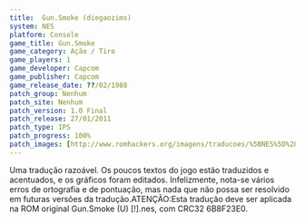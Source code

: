 ```yaml
---
title:  Gun.Smoke (diegaozims)
system: NES
platform: Console
game_title: Gun.Smoke
game_category: Ação / Tiro
game_players: 1
game_developer: Capcom
game_publisher: Capcom
game_release_date: ??/02/1988
patch_group: Nenhum
patch_site: Nenhum
patch_version: 1.0 Final
patch_release: 27/01/2011
patch_type: IPS
patch_progress: 100%
patch_images: [http://www.romhackers.org/imagens/traducoes/%5BNES%5D%20Gun.Smoke%20-%20diegaozims%20-%201.png,http://www.romhackers.org/imagens/traducoes/%5BNES%5D%20Gun.Smoke%20-%20diegaozims%20-%202.png,http://www.romhackers.org/imagens/traducoes/%5BNES%5D%20Gun.Smoke%20-%20diegaozims%20-%203.png]
---
```

Uma tradução razoável. Os poucos textos do jogo estão traduzidos e acentuados, e os gráficos foram editados. Infelizmente, nota-se vários erros de ortografia e de pontuação, mas nada que não possa ser resolvido em futuras versões da tradução.ATENÇÃO:Esta tradução deve ser aplicada na ROM original Gun.Smoke (U) [!].nes, com CRC32 6B8F23E0.